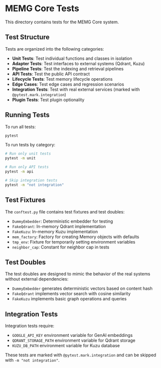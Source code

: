 # MEMG Core Tests

This directory contains tests for the MEMG Core system.

## Test Structure

Tests are organized into the following categories:

- **Unit Tests**: Test individual functions and classes in isolation
- **Adapter Tests**: Test interfaces to external systems (Qdrant, Kuzu)
- **Pipeline Tests**: Test the indexing and retrieval pipelines
- **API Tests**: Test the public API contract
- **Lifecycle Tests**: Test memory lifecycle operations
- **Edge Cases**: Test edge cases and regression scenarios
- **Integration Tests**: Test with real external services (marked with `@pytest.mark.integration`)
- **Plugin Tests**: Test plugin optionality

## Running Tests

To run all tests:

```bash
pytest
```

To run tests by category:

```bash
# Run only unit tests
pytest -m unit

# Run only API tests
pytest -m api

# Skip integration tests
pytest -m "not integration"
```

## Test Fixtures

The `conftest.py` file contains test fixtures and test doubles:

- `DummyEmbedder`: Deterministic embedder for testing
- `FakeQdrant`: In-memory Qdrant implementation
- `FakeKuzu`: In-memory Kuzu implementation
- `mem_factory`: Factory for creating Memory objects with defaults
- `tmp_env`: Fixture for temporarily setting environment variables
- `neighbor_cap`: Constant for neighbor cap in tests

## Test Doubles

The test doubles are designed to mimic the behavior of the real systems without external dependencies:

- `DummyEmbedder` generates deterministic vectors based on content hash
- `FakeQdrant` implements vector search with cosine similarity
- `FakeKuzu` implements basic graph operations and queries

## Integration Tests

Integration tests require:

- `GOOGLE_API_KEY` environment variable for GenAI embeddings
- `QDRANT_STORAGE_PATH` environment variable for Qdrant storage
- `KUZU_DB_PATH` environment variable for Kuzu database

These tests are marked with `@pytest.mark.integration` and can be skipped with `-m "not integration"`.
